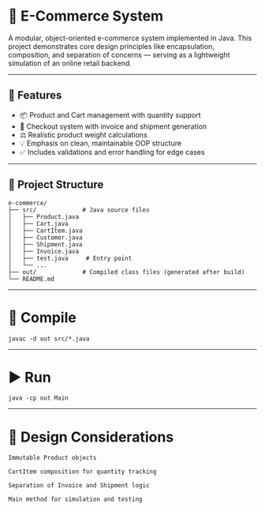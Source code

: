 # 🛒 E-Commerce System

A modular, object-oriented e-commerce system implemented in Java. This project demonstrates core design principles like encapsulation, composition, and separation of concerns — serving as a lightweight simulation of an online retail backend.

---

## 🚀 Features

- 📦 Product and Cart management with quantity support  
- 🧾 Checkout system with invoice and shipment generation  
- ⚖️ Realistic product weight calculations  
- 💡 Emphasis on clean, maintainable OOP structure  
- ✅ Includes validations and error handling for edge cases  

---

## 📁 Project Structure

```plaintext
e-commerce/
├── src/             # Java source files
│   ├── Product.java
│   ├── Cart.java
│   ├── CartItem.java
│   ├── Customer.java
│   ├── Shipment.java
│   ├── Invoice.java
│   ├── test.java     # Entry point
│   └── ... 
├── out/             # Compiled class files (generated after build)
└── README.md
```
---

# 🔨 Compile
    javac -d out src/*.java

---

# ▶️ Run
    java -cp out Main

---

# 🧠 Design Considerations

    Immutable Product objects

    CartItem composition for quantity tracking

    Separation of Invoice and Shipment logic

    Main method for simulation and testing
